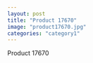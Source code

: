```yaml
---
layout: post
title: "Product 17670"
image: "product17670.jpg"
categories: "category1"
---
```

Product 17670
